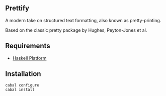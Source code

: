 
## Prettify

A modern take on structured text formatting, also known as pretty-printing. 

Based on the classic pretty package by Hughes, Peyton-Jones et al.

## Requirements

* [Haskell Platform](http://www.haskell.org/platform)

## Installation

    cabal configure
    cabal install
